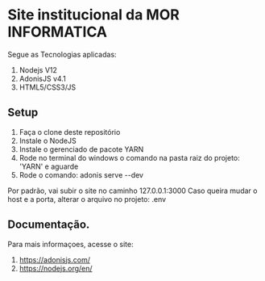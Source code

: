 # Site institucional da MOR INFORMATICA

Segue as Tecnologias aplicadas:

1. Nodejs V12
2. AdonisJS v4.1
3. HTML5/CSS3/JS

## Setup

1. Faça o clone deste repositório
2. Instale o NodeJS
3. Instale o gerenciado de pacote YARN
4. Rode no terminal do windows o comando na pasta raiz do projeto: 'YARN' e aguarde
5. Rode o comando: adonis serve --dev

Por padrão, vai subir o site no caminho 127.0.0.1:3000
Caso queira mudar o host e a porta, alterar o arquivo no projeto: .env


## Documentação.

Para mais informaçoes, acesse o site: 
1. https://adonisjs.com/
2. https://nodejs.org/en/